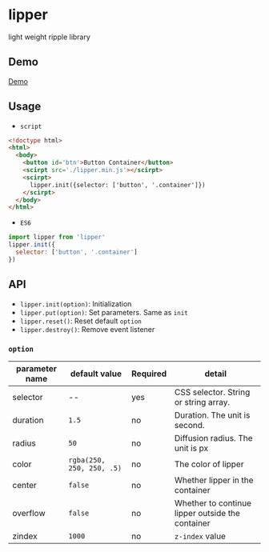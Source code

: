 # lipper

light weight ripple library

## Demo

[Demo](http://fe1024.com/demos/lipper/)

## Usage

- `script`

```html
<!doctype html>
<html>
  <body>
    <button id='btn'>Button Container</button>
    <scirpt src='./lipper.min.js'></scirpt>
    <scirpt>
      lipper.init({selector: ['button', '.container']})
    </scirpt>
  </body>
</html>
```

- `ES6`

```javascript
import lipper from 'lipper'
lipper.init({
  selector: ['button', '.container']
})
```

## API

- `lipper.init(option)`: Initialization
- `lipper.put(option)`: Set parameters. Same as `init`
- `lipper.reset()`: Reset default `option`
- `lipper.destroy()`: Remove event listener


### `option`

|parameter name|default value|Required|detail|
|-----|-----|-----|---|
|selector|--|yes|CSS selector. String or string array.|
|duration|`1.5`|no|Duration. The unit is second.|
|radius|`50`|no|Diffusion radius. The unit is px|
|color|`rgba(250, 250, 250, .5)`|no|The color of lipper|
|center|`false`|no|Whether lipper in the container|
|overflow|`false`|no|Whether to continue lipper outside the container|
|zindex|`1000`|no|`z-index` value|

